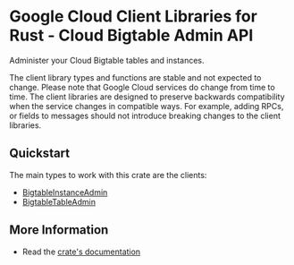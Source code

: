 # Google Cloud Client Libraries for Rust - Cloud Bigtable Admin API

<!-- Code generated by sidekick. DO NOT EDIT. -->


Administer your Cloud Bigtable tables and instances.

The client library types and functions are stable and not expected to change.
Please note that Google Cloud services do change from time to time. The client
libraries are designed to preserve backwards compatibility when the service
changes in compatible ways. For example, adding RPCs, or fields to messages
should not introduce breaking changes to the client libraries.

## Quickstart

The main types to work with this crate are the clients:

- [BigtableInstanceAdmin]
- [BigtableTableAdmin]

## More Information

- Read the [crate's documentation](https://docs.rs/google-cloud-bigtable-admin-v2/latest/google-cloud-bigtable-admin-v2)

[BigtableInstanceAdmin]: https://docs.rs/google-cloud-bigtable-admin-v2/latest/google_cloud_bigtable_admin_v2/client/struct.BigtableInstanceAdmin.html
[BigtableTableAdmin]: https://docs.rs/google-cloud-bigtable-admin-v2/latest/google_cloud_bigtable_admin_v2/client/struct.BigtableTableAdmin.html
